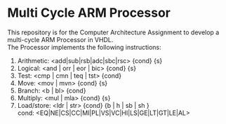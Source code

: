 # Multi Cycle ARM Processor 
This repository is for the Computer Architecture Assignment to develop a multi-cycle ARM Processor in VHDL.  
The Processor implements the following instructions:  
1. Arithmetic: <add|sub|rsb|adc|sbc|rsc> {cond} {s}  
2. Logical: <and | orr | eor | bic> {cond} {s}  
3. Test:  <cmp | cmn | teq | tst> {cond}  
4. Move:  <mov | mvn> {cond} {s}  
5. Branch: <b | bl> {cond}  
6. Multiply: <mul | mla> {cond} {s}  
7. Load/store: <ldr | str> {cond} {b | h | sb | sh }  
cond:  <EQ|NE|CS|CC|MI|PL|VS|VC|HI|LS|GE|LT|GT|LE|AL>  
